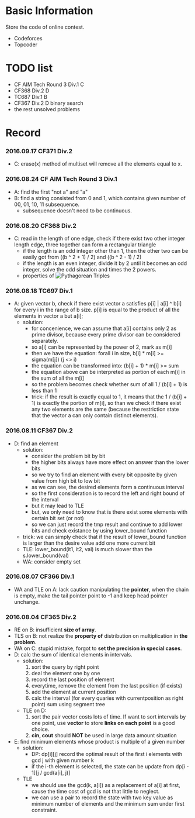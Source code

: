 # Basic Information #

Store the code of online contest.
* Codeforces
* Topcoder

# TODO list #

* CF AIM Tech Round 3 Div.1 C
* CF368 Div.2 D
* TC687 Div.1 B
* CF367 Div.2 D binary search
* the rest unsolved problems

# Record #

### 2016.09.17 CF371 Div.2 ###

* C: erase(x) method of multiset will remove all the elements equal to x.

### 2016.08.24 CF AIM Tech Round 3 Div.1 ###

* A: find the first "not a" and "a"
* B: find a string consisted from 0 and 1, which contains given number of 00, 01, 10, 11 subsequence.
    - subsequence doesn't need to be continuous.

### 2016.08.20 CF368 Div.2 ###

* C: read in the length of one edge, check if there exist two other integer length edge, three together can form a rectangular triangle
    - if the length is an odd integer other than 1, then the other two can be easily got from ((b ^ 2 + 1) / 2) and ((b ^ 2 - 1) / 2)
    - if the length is an even integer, divide it by 2 until it becomes an odd integer, solve the odd situation and times the 2 powers.
    - properties of ![Pythagorean Triples](https://en.wikipedia.org/wiki/Pythagorean_triple)

### 2016.08.18 TC697 Div.1 ###

* A: given vector b, check if there exist vector a satisfies p[i] | a[i] ^ b[i] for every i in the range of b size. p[i] is equal to the product of all the elements in vector a but a[i];
    - solution:
        + for concenience, we can assume that a[i] contains only 2 as prime divisor, because every prime divisor can be considered separately.
        + so a[i] can be represented by the power of 2, mark as m[i]
        + then we have the equation: forall i in size, b[i] * m[i] >= sigma(m[j]) (j <> i)
        + the equation can be transformed into: (b[i] + 1) * m[i] >= sum
        + the equation above can be interpreted as portion of each m[i] in the sum of all the m[i]
        + so the problem becomes check whether sum of all 1 / (b[i] + 1) is less than 1
        + trick: if the result is exactly equal to 1, it means that the 1 / (b[i] + 1) is exactly the portion of m[i], so than we check if there exist any two elements are the same (because the restriction state that the vector a can only contain distinct elements).

### 2016.08.11 CF367 Div.2 ###

* D: find an element
    - solution:
        + consider the problem bit by bit
        + the higher bits always have more effect on answer than the lower bits
        + so we try to find an element with every bit opposite by given value from high bit to low bit
        + as we can see, the desired elements form a continuous interval
        + so the first consideration is to record the left and right bound of the interval
        + but it may lead to TLE
        + but, we only need to know that is there exist some elements with certain bit set (or not)
        + so we can just record the tmp result and continue to add lower bits and check existance by using lower_bound function
    - trick: we can simply check that if the result of lower_bound function is larger than the desire value add one more current bit
    - TLE: lower\_bound(it1, it2, val) is much slower than the s.lower\_bound(val)
    - WA: consider empty set

### 2016.08.07 CF366 Div.1 ###

* WA and TLE on A: lack caution manipulating the **pointer**, when the chain is empty, make the tail pointer point to -1 and keep head pointer unchange.

### 2016.08.04 CF365 Div.2 ###

* RE on B: insufficient **size of array**.
* TLS on B: not realize the **property of** distribution on multiplication in **the problem**.
* WA on C: stupid mistake, forgot to **set the precision in special cases**.
* D: calc the sum of identical elements in intervals.
    - solution:
        1. sort the query by right point
        2. deal the element one by one
        3. record the last position of element
        4. everytime, remove the element from the last position (if exists)
        5. add the element at current position
        6. calc the interval (for every quaries with currentposition as right point) sum using segment tree
    - TLE on D:
        1. sort the pair vector costs lots of time. If want to sort intervals by one point, use **vector** to store **links on each point** is a good choice.
        2. **cin, cout** should **NOT** be used in large data amount situation
* E: find minimum elements whose product is multiple of a given number
    - solution:
        + DP: dp\[i\]\[j\] record the optimal result of the first i elements with gcd j with given number k
        + if the i-th element is selected, the state can be update from dp\[i - 1\]\[j / gcd(a[i], j)\]
    - TLE
        + we should use the gcd(k, a[i]) as a replacement of a[i] at first, cause the time cost of gcd is not that little to neglect.
        + we can use a pair to record the state with two key value as minimum number of elements and the minimum sum under first constraint.
